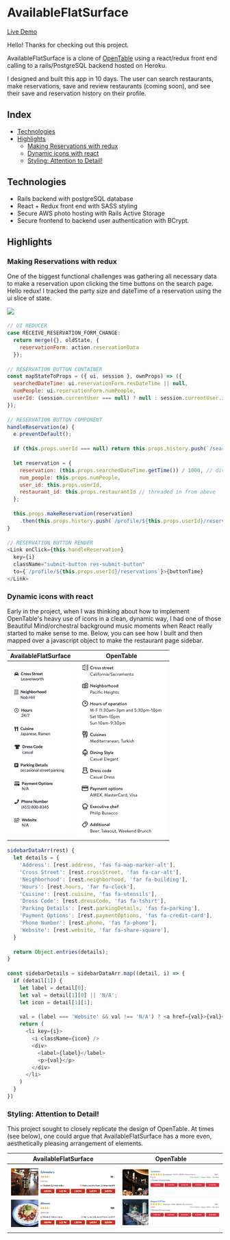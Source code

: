 # AvailableFlatSurface

[Live Demo](https://available-flat-surface.herokuapp.com/ "AvailableFlatSurface")

Hello! Thanks for checking out this project.

AvailableFlatSurface is a clone of [OpenTable](opentable.com "OpenTable") using a react/redux front end calling to a rails/PostgreSQL backend hosted on Heroku. 

I designed and built this app in 10 days. The user can search restaurants, make reservations, save and review restaurants (coming soon), and see their save and reservation history on their profile.

## Index

* [Technologies](https://github.com/MasonChinkin/availableFlatSurface/blob/master/README.md#Technologies)
* [Highlights](https://github.com/MasonChinkin/availableFlatSurface/blob/master/README.md#highlights)
  * [Making Reservations with redux](https://github.com/MasonChinkin/availableFlatSurface/blob/master/README.md#Making-Reservations-with-redux)
  * [Dynamic icons with react](https://github.com/MasonChinkin/availableFlatSurface/blob/master/README.md#Dynamic-icons-with-react)
  * [Styling: Attention to Detail!](https://github.com/MasonChinkin/availableFlatSurface/blob/master/README.md#styling-attention-to-detail)

## Technologies

* Rails backend with postgreSQL database
* React + Redux front end with SASS styling
* Secure AWS photo hosting with Rails Active Storage
* Secure frontend to backend user authentication with BCrypt.

## Highlights

### Making Reservations with redux

One of the biggest functional challenges was gathering all necessary data to make a reservation upon clicking the time buttons on the search page. Hello redux! I tracked the party size and dateTime of a reservation using the ui slice of state.

![](/app/assets/images/readme/demo-min.gif?raw=true)

```javascript
// UI REDUCER
case RECEIVE_RESERVATION_FORM_CHANGE:
  return merge({}, oldState, {
    reservationForm: action.reservationData
  });

// RESERVATION BUTTON CONTAINER
const mapStateToProps = ({ ui, session }, ownProps) => ({
  searchedDateTime: ui.reservationForm.resDateTime || null,
  numPeople: ui.reservationForm.numPeople,
  userId: (session.currentUser === null) ? null : session.currentUser.id,
});

// RESERVATION BUTTON COMPONENT
handleReservation(e) {
  e.preventDefault();

  if (this.props.userId === null) return this.props.history.push(`/search/signin`);

  let reservation = {
    reservation: (this.props.searchedDateTime.getTime()) / 1000, // divide by 1000 for rails
    num_people: this.props.numPeople,
    user_id: this.props.userId,
    restaurant_id: this.props.restaurantId // threaded in from above
  };

  this.props.makeReservation(reservation)
    .then(this.props.history.push(`/profile/${this.props.userId}/reservations#new-reservation`));
}

// RESERVATION BUTTON RENDER
<Link onClick={this.handleReservation}
  key={i}
  className="submit-button res-submit-button"
  to={`/profile/${this.props.userId}/reservations`}>{buttonTime}
</Link>
```

### Dynamic icons with react

Early in the project, when I was thinking about how to implement OpenTable's heavy use of icons in a clean, dynamic way, I had one of those Beautiful Mind/orchestral background music moments when React really started to make sense to me. Below, you can see how I built and then mapped over a javascript object to make the restaurant page sidebar.

AvailableFlatSurface            |  OpenTable
:-------------------------:|:-------------------------:
![](/app/assets/images/readme/myShowDetails.png?raw=true) | ![](/app/assets/images/readme/openTableShowDetails.png?raw=true)

```javascript
sidebarDataArr(rest) {
  let details = {
    'Address': [rest.address, 'fas fa-map-marker-alt'],
    'Cross Street': [rest.crossStreet, 'fas fa-car-alt'],
    'Neighborhood': [rest.neighborhood, 'far fa-building'],
    'Hours': [rest.hours, 'far fa-clock'],
    'Cuisine': [rest.cuisine, 'fas fa-utensils'],
    'Dress Code': [rest.dressCode, 'fas fa-tshirt'],
    'Parking Details': [rest.parkingDetails, 'fas fa-parking'],
    'Payment Options': [rest.paymentOptions, 'fas fa-credit-card'],
    'Phone Number': [rest.phone, 'fas fa-phone'],
    'Website': [rest.website, 'far fa-share-square'],
  }

  return Object.entries(details);
}

const sidebarDetails = sidebarDataArr.map((detail, i) => {
  if (detail[1]) {
    let label = detail[0];
    let val = detail[1][0] || 'N/A';
    let icon = detail[1][1];

    val = (label === 'Website' && val !== 'N/A') ? <a href={val}>{val}</a> : val
    return (
      <li key={i}>
        <i className={icon} />
        <div>
          <label>{label}</label>
          <p>{val}</p>
        </div>
      </li>
    )
  }
})
```

### Styling: Attention to Detail!

This project sought to closely replicate the design of OpenTable. At times (see below), one could argue that AvailableFlatSurface has a more even, aesthetically pleasing arrangement of elements.

AvailableFlatSurface            |  OpenTable
:-------------------------:|:-------------------------:
![](/app/assets/images/readme/myListItem.png?raw=true) | ![](/app/assets/images/readme/openTableListItem.png?raw=true)

